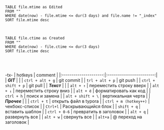 ```dataview
TABLE file.mtime as Edited 
FROM ""
WHERE date(now) - file.mtime <= dur(3 days) and file.name != "_index"
SORT file.mtime desc
```
<br>

```dataview
TABLE file.ctime as Created
FROM ""
WHERE date(now) - file.ctime <= dur(3 days)
SORT file.ctime desc
```
<br><br>

-tx-
|        hotkeys        |         comment          |
|:---------------------:|:------------------------:|
|       ***GIT***       |                          |
|   `ctrl + alt + g`    |        git commit        |
|    `trl + alt + p`    |         git push         |
|  `ctrl + shift + p`   |         git pull         |
|      ***Текст***      |                          |
|       `alt + ↑`       | переместить строку вверх |
|       `alt + ↓`       | переместить строку вниз  |
|       `alt + ё`       |  форматировать как код   |
|      `ctrl + h`       |      поиск и замена      |
|   `alt + shift + \`   |    вертикальная черта    |
|     ***Прочее***      |                          |
|      `ctrl + t`       |  открыть файл в typora   |
| `ctrl + m (hotkey++)` |      чекбокс-список      |
|       `Ctrl+l`        |   Раскрывающийся блок    | 
|      `shift + q`      |     вставить шаблон      |
|     `ctrl + 0-6`      |  превратить в заголовок  |
|       `alt + q`       |      развернуть все      |
|       `alt + w`       |       свернуть все       |
|        `alt+a`        |  @ переход на заголовок  |